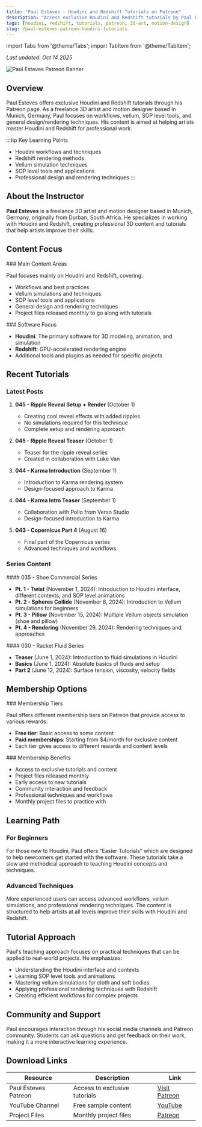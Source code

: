 ```yaml
---
title: "Paul Esteves - Houdini and Redshift Tutorials on Patreon"
description: "Access exclusive Houdini and Redshift tutorials by Paul Esteves. Learn workflows, vellum, SOP level tools, and design/rendering techniques."
tags: [houdini, redshift, tutorials, patreon, 3d-art, motion-design]
slug: /paul-esteves-patreon-houdini-tutorials
---
```


import Tabs from '@theme/Tabs';
import TabItem from '@theme/TabItem';

_Last updated: Oct 14 2025_

![Paul Esteves Patreon Banner](https://c10.patreonusercontent.com/4/patreon-media/p/campaign/6116989/8924d2a6f82c412b9d1aefb1e85aeb76/eyJxIjoxMDAsIndlYnAiOjB9/1.png?token-hash=_sKYtnBCNjNzUBq_9Q_i22aBi3p5z_lesO7mridCgKs%3D&token-time=176169600)

## Overview

Paul Esteves offers exclusive Houdini and Redshift tutorials through his Patreon page. As a freelance 3D artist and motion designer based in Munich, Germany, Paul focuses on workflows, vellum, SOP level tools, and general design/rendering techniques. His content is aimed at helping artists master Houdini and Redshift for professional work.

:::tip Key Learning Points
- Houdini workflows and techniques
- Redshift rendering methods
- Vellum simulation techniques
- SOP level tools and applications
- Professional design and rendering techniques
:::

## About the Instructor

**Paul Esteves** is a freelance 3D artist and motion designer based in Munich, Germany, originally from Durban, South Africa. He specializes in working with Houdini and Redshift, creating professional 3D content and tutorials that help artists improve their skills.

## Content Focus

<Tabs>
<TabItem value="focus" label="Content Focus" default>
### Main Content Areas

Paul focuses mainly on Houdini and Redshift, covering:
- Workflows and best practices
- Vellum simulations and techniques
- SOP level tools and applications
- General design and rendering techniques
- Project files released monthly to go along with tutorials
</TabItem>
<TabItem value="tools" label="Software Tools">
### Software Focus

- **Houdini**: The primary software for 3D modeling, animation, and simulation
- **Redshift**: GPU-accelerated rendering engine
- Additional tools and plugins as needed for specific projects
</TabItem>
</Tabs>

## Recent Tutorials

### Latest Posts

1. **045 - Ripple Reveal Setup + Render** (October 1)
   - Creating cool reveal effects with added ripples
   - No simulations required for this technique
   - Complete setup and rendering approach

2. **045 - Ripple Reveal Teaser** (October 1)
   - Teaser for the ripple reveal series
   - Created in collaboration with Luke Van

3. **044 - Karma Introduction** (September 1)
   - Introduction to Karma rendering system
   - Design-focused approach to Karma

4. **044 - Karma Intro Teaser** (September 1)
   - Collaboration with Pollo from Verso Studio
   - Design-focused introduction to Karma

5. **043 - Copernicus Part 4** (August 16)
   - Final part of the Copernicus series
   - Advanced techniques and workflows

### Series Content

<Tabs>
<TabItem value="shoe" label="Shoe Commercial Series" default>
#### 035 - Shoe Commercial Series

- **Pt. 1 - Twist** (November 1, 2024): Introduction to Houdini interface, different contexts, and SOP level animations
- **Pt. 2 - Spheres Collide** (November 8, 2024): Introduction to Vellum simulations for beginners
- **Pt. 3 - Pillow** (November 15, 2024): Multiple Vellum objects simulation (shoe and pillow)
- **Pt. 4 - Rendering** (November 29, 2024): Rendering techniques and approaches
</TabItem>
<TabItem value="fluid" label="Racket Fluid Series">
#### 030 - Racket Fluid Series

- **Teaser** (June 1, 2024): Introduction to fluid simulations in Houdini
- **Basics** (June 1, 2024): Absolute basics of fluids and setup
- **Part 2** (June 12, 2024): Surface tension, viscosity, velocity fields
</TabItem>
</Tabs>

## Membership Options

<Tabs>
<TabItem value="tiers" label="Membership Tiers" default>
### Membership Tiers

Paul offers different membership tiers on Patreon that provide access to various rewards:

- **Free tier**: Basic access to some content
- **Paid memberships**: Starting from $4/month for exclusive content
- Each tier gives access to different rewards and content levels
</TabItem>
<TabItem value="benefits" label="Benefits">
### Membership Benefits

- Access to exclusive tutorials and content
- Project files released monthly
- Early access to new tutorials
- Community interaction and feedback
- Professional techniques and workflows
- Monthly project files to practice with
</TabItem>
</Tabs>

## Learning Path

### For Beginners

For those new to Houdini, Paul offers "Easier Tutorials" which are designed to help newcomers get started with the software. These tutorials take a slow and methodical approach to teaching Houdini concepts and techniques.

### Advanced Techniques

More experienced users can access advanced workflows, vellum simulations, and professional rendering techniques. The content is structured to help artists at all levels improve their skills with Houdini and Redshift.

## Tutorial Approach

Paul's teaching approach focuses on practical techniques that can be applied to real-world projects. He emphasizes:

- Understanding the Houdini interface and contexts
- Learning SOP level tools and animations
- Mastering vellum simulations for cloth and soft bodies
- Applying professional rendering techniques with Redshift
- Creating efficient workflows for complex projects

## Community and Support

Paul encourages interaction through his social media channels and Patreon community. Students can ask questions and get feedback on their work, making it a more interactive learning experience.

## Download Links

| Resource | Description | Link |
|----------|-------------|------|
| Paul Esteves Patreon | Access to exclusive tutorials | [Visit Patreon](https://www.patreon.com/paulesteves28) |
| YouTube Channel | Free sample content | [YouTube](https://www.patreon.com/paulesteves28) |
| Project Files | Monthly project files | [Patreon](https://www.patreon.com/paulesteves28) |
